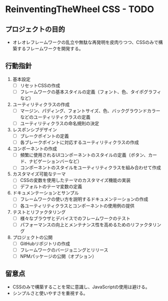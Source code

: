 # ReinventingTheWheel CSS - TODO

## プロジェクトの目的
- オレオレフレームワークの乱立や無駄な再発明を皮肉りつつ、CSSのみで構築するフレームワークを開発する。

## 行動指針
1. 基本設定
   - [ ] リセットCSSの作成
   - [ ] フレームワークの基本スタイルの定義（フォント、色、タイポグラフィなど）

2. ユーティリティクラスの作成
   - [ ] マージン、パディング、フォントサイズ、色、バックグラウンドカラーなどのユーティリティクラスの定義
   - [ ] ユーティリティクラスの命名規則の決定

3. レスポンシブデザイン
   - [ ] ブレークポイントの定義
   - [ ] 各ブレークポイントに対応するユーティリティクラスの作成

4. コンポーネントの作成
   - [ ] 頻繁に使用されるUIコンポーネントのスタイルの定義（ボタン、カード、ナビゲーションバーなど）
   - [ ] コンポーネントのスタイルをユーティリティクラスを組み合わせて作成

5. カスタマイズ可能なテーマ
   - [ ] CSSの変数を使用したテーマのカスタマイズ機能の実装
   - [ ] デフォルトのテーマ変数の定義

6. ドキュメンテーションとサンプル
   - [ ] フレームワークの使い方を説明するドキュメンテーションの作成
   - [ ] 各ユーティリティクラスとコンポーネントの使用例の提供

7. テストとリファクタリング
   - [ ] 様々なブラウザとデバイスでのフレームワークのテスト
   - [ ] パフォーマンスの向上とメンテナンス性を高めるためのリファクタリング

8. プロジェクトの公開
   - [ ] GitHubリポジトリの作成
   - [ ] フレームワークのバージョニングとリリース
   - [ ] NPMパッケージの公開（オプション）

## 留意点
- CSSのみで構築することを常に意識し、JavaScriptの使用は避ける。
- シンプルさと使いやすさを重視する。